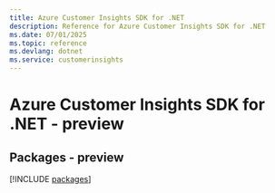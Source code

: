 ```yaml
---
title: Azure Customer Insights SDK for .NET
description: Reference for Azure Customer Insights SDK for .NET
ms.date: 07/01/2025
ms.topic: reference
ms.devlang: dotnet
ms.service: customerinsights
---
```

# Azure Customer Insights SDK for .NET - preview
## Packages - preview
[!INCLUDE [packages](customer-insights-index.md)]